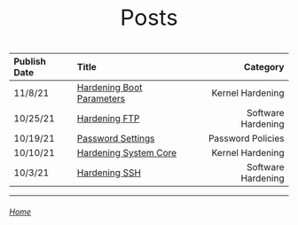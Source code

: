 <p style="text-align: center; font-size: 40px;">Posts</p>


|Publish Date|Title|Category|
|:-  |:-| -:|
|11/8/21    |[Hardening Boot Parameters](https://mksipe.github.io/mksipe/posts/hardenbootparams)|Kernel Hardening|
|10/25/21   |[Hardening FTP](https://mksipe.github.io/mksipe/posts/hardeningFTP)|Software Hardening|
|10/19/21   |[Password Settings](https://mksipe.github.io/mksipe/posts/passsettings)|Password Policies|
|10/10/21   |[Hardening System Core](https://mksipe.github.io/mksipe/posts/hardenlinuxcore)|Kernel Hardening|
|10/3/21    |[Hardening SSH](https://mksipe.github.io/mksipe/posts/hardeningssh)|Software Hardening|

---

###### [Home](https://mksipe.github.io/mksipe/)